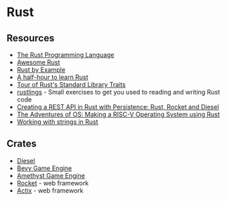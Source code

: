 # Rust

## Resources

- [The Rust Programming Language](https://doc.rust-lang.org/book/)
- [Awesome Rust](https://github.com/rust-unofficial/awesome-rust)
- [Rust by Example](https://doc.rust-lang.org/rust-by-example)
- [A half-hour to learn Rust](https://fasterthanli.me/articles/a-half-hour-to-learn-rust)
- [Tour of Rust's Standard Library Traits](https://github.com/pretzelhammer/rust-blog/blob/master/posts/tour-of-rusts-standard-library-traits.md)
- [rustlings](https://github.com/rust-lang/rustlings) - Small exercises to get you used to reading and writing Rust code
- [Creating a REST API in Rust with Persistence: Rust, Rocket and Diesel](https://genekuo.medium.com/creating-a-rest-api-in-rust-with-persistence-rust-rocket-and-diesel-a4117d400104)
- [The Adventures of OS: Making a RISC-V Operating System using Rust](https://osblog.stephenmarz.com/index.html)
- [Working with strings in Rust](https://fasterthanli.me/articles/working-with-strings-in-rust)

## Crates

- [Diesel](https://docs.diesel.rs/master/diesel/index.html)
- [Bevy Game Engine](https://bevyengine.org/)
- [Amethyst Game Engine](https://amethyst.rs)
- [Rocket](https://rocket.rs/) - web framework
- [Actix](https://actix.rs/) - web framework


